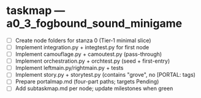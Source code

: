 # taskmap — a0_3_fogbound_sound_minigame

- [ ] Create node folders for stanza 0 (Tier‑1 minimal slice)
- [ ] Implement integration.py + integtest.py for first node
- [ ] Implement camouflage.py + camoutest.py (pass-through)
- [ ] Implement orchestration.py + orchtest.py (seed + first-entry)
- [ ] Implement leftmain.py/rightmain.py + tests
- [ ] Implement story.py + storytest.py (contains "grove", no [PORTAL: tags)
- [ ] Prepare portalmap.md (four-part paths; targets Pending)
- [ ] Add subtaskmap.md per node; update milestones when green
